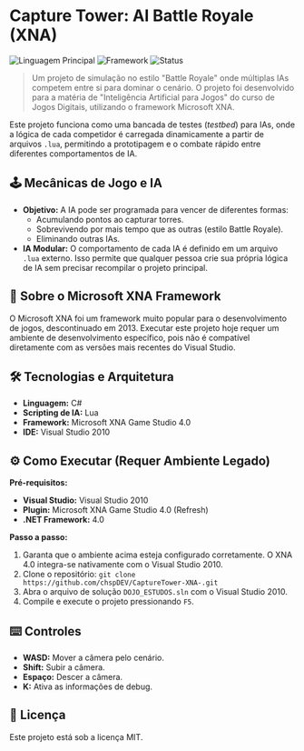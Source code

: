 # Capture Tower: AI Battle Royale (XNA)

![Linguagem Principal](https://img.shields.io/badge/C%23-100%25-blueviolet)
![Framework](https://img.shields.io/badge/Microsoft%20XNA%204.0-legacy-orange)
![Status](https://img.shields.io/badge/status-conclu%C3%ADdo-green)

> Um projeto de simulação no estilo "Battle Royale" onde múltiplas IAs competem entre si para dominar o cenário. O projeto foi desenvolvido para a matéria de "Inteligência Artificial para Jogos" do curso de Jogos Digitais, utilizando o framework Microsoft XNA.

Este projeto funciona como uma bancada de testes (*testbed*) para IAs, onde a lógica de cada competidor é carregada dinamicamente a partir de arquivos `.lua`, permitindo a prototipagem e o combate rápido entre diferentes comportamentos de IA.

## 🕹️ Mecânicas de Jogo e IA

* **Objetivo:** A IA pode ser programada para vencer de diferentes formas:
    * Acumulando pontos ao capturar torres.
    * Sobrevivendo por mais tempo que as outras (estilo Battle Royale).
    * Eliminando outras IAs.
* **IA Modular:** O comportamento de cada IA é definido em um arquivo `.lua` externo. Isso permite que qualquer pessoa crie sua própria lógica de IA sem precisar recompilar o projeto principal.

## 📜 Sobre o Microsoft XNA Framework

O Microsoft XNA foi um framework muito popular para o desenvolvimento de jogos, descontinuado em 2013. Executar este projeto hoje requer um ambiente de desenvolvimento específico, pois não é compatível diretamente com as versões mais recentes do Visual Studio.

## 🛠️ Tecnologias e Arquitetura

-   **Linguagem:** C#
-   **Scripting de IA:** Lua
-   **Framework:** Microsoft XNA Game Studio 4.0
-   **IDE:** Visual Studio 2010

## ⚙️ Como Executar (Requer Ambiente Legado)

**Pré-requisitos:**
-   **Visual Studio:** Visual Studio 2010
-   **Plugin:** Microsoft XNA Game Studio 4.0 (Refresh)
-   **.NET Framework:** 4.0

**Passo a passo:**
1.  Garanta que o ambiente acima esteja configurado corretamente. O XNA 4.0 integra-se nativamente com o Visual Studio 2010.
2.  Clone o repositório: `git clone https://github.com/chspDEV/CaptureTower-XNA-.git`
3.  Abra o arquivo de solução `DOJO_ESTUDOS.sln` com o Visual Studio 2010.
4.  Compile e execute o projeto pressionando `F5`.

## ⌨️ Controles

* **WASD:** Mover a câmera pelo cenário.
* **Shift:** Subir a câmera.
* **Espaço:** Descer a câmera.
* **K:** Ativa as informações de debug.

## 📜 Licença

Este projeto está sob a licença MIT.
